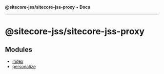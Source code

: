 **@sitecore-jss/sitecore-jss-proxy** • **Docs**

***

# @sitecore-jss/sitecore-jss-proxy

## Modules

- [index](index/README.md)
- [personalize](personalize/README.md)
